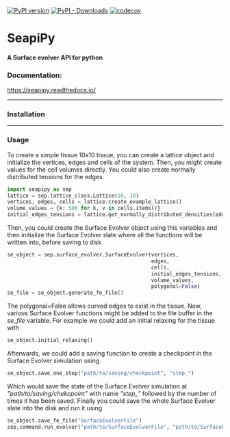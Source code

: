 [![PyPI version](https://badge.fury.io/py/seapipy.svg)](https://pypi.org/project/seapipy/)
[![PyPI - Downloads](https://img.shields.io/pypi/dm/seapipy)](https://pypi.org/project/seapipy/)
[![codecov](https://codecov.io/gh/borgesaugusto/seapipy/graph/badge.svg?token=SJFFTX412I)](https://codecov.io/gh/borgesaugusto/seapipy)
# SeapiPy 
#### A Surface evolver API for python


###  Documentation: 
https://seapipy.readthedocs.io/

---

###  Installation

---

###  Usage
To create a simple tissue 10x10 tissue, you can create a lattice object and initialize the vertices, edges and cells of 
the system. Then, you might create values for the cell volumes directly. You could also create normally distributed
tensions for the edges.
```python
import seapipy as sep
lattice = sep.lattice_class.Lattice(10, 10)
vertices, edges, cells = lattice.create_example_lattice()
volume_values = {k: 500 for k, v in cells.items()}
initial_edges_tensions = lattice.get_normally_distributed_densities(edges)
```

Then, you could create the Surface Evolver object using this variables and then initialize the Surface Evolver slate 
where all the functions will be written into, before saving to disk
```python
se_object = sep.surface_evolver.SurfaceEvolver(vertices, 
                                               edges, 
                                               cells,
                                               initial_edges_tensions, 
                                               volume_values, 
                                               polygonal=False)
se_file = se_object.generate_fe_file()
```

The polygonal=False allows curved edges to exist in the tissue. Now, various Surface Evolver functions might be added 
to the file buffer in the *se_file* variable. For example we could add an initial relaxing for the tissue with
```python
se_object.initial_relaxing()
```

Afterwards, we could add a saving function to create a checkpoint in the Surface Evolver simulation using
```python
se_object.save_one_step("path/to/saving/checkpoint", "step_")
```

Which would save the state of the Surface Evolver simulation at *"path/to/saving/chekcpoint"* with name *"step_"* followed
by the number of times it has been saved. 
Finally you could save the whole Surface Evolver slate into the disk and run it using
```python
se_object.save_fe_file("SurfaceEvolverFile")
sep.command.run_evolver("path/to/SurfaceEvolverFile", "path/to/SurfaceEvolverExecutable")
```

